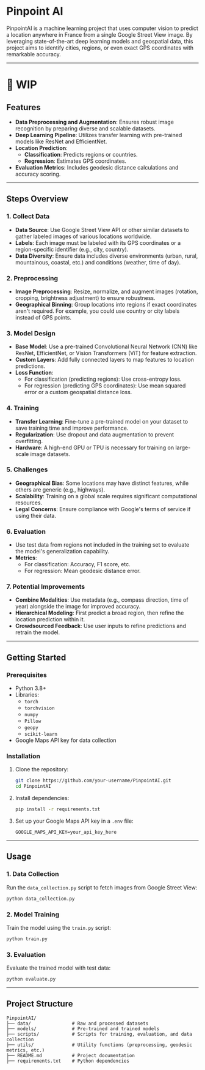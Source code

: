 # Pinpoint AI 
PinpointAI is a machine learning project that uses computer vision to predict a location anywhere in France from a single Google Street View image. By leveraging state-of-the-art deep learning models and geospatial data, this project aims to identify cities, regions, or even exact GPS coordinates with remarkable accuracy.


---
# 🚧 WIP 
## Features

- **Data Preprocessing and Augmentation**: Ensures robust image recognition by preparing diverse and scalable datasets.
- **Deep Learning Pipeline**: Utilizes transfer learning with pre-trained models like ResNet and EfficientNet.
- **Location Prediction**:
  - **Classification**: Predicts regions or countries.
  - **Regression**: Estimates GPS coordinates.
- **Evaluation Metrics**: Includes geodesic distance calculations and accuracy scoring.

---

## Steps Overview

### 1. Collect Data
- **Data Source**: Use Google Street View API or other similar datasets to gather labeled images of various locations worldwide.
- **Labels**: Each image must be labeled with its GPS coordinates or a region-specific identifier (e.g., city, country).
- **Data Diversity**: Ensure data includes diverse environments (urban, rural, mountainous, coastal, etc.) and conditions (weather, time of day).

### 2. Preprocessing
- **Image Preprocessing**: Resize, normalize, and augment images (rotation, cropping, brightness adjustment) to ensure robustness.
- **Geographical Binning**: Group locations into regions if exact coordinates aren't required. For example, you could use country or city labels instead of GPS points.

### 3. Model Design
- **Base Model**: Use a pre-trained Convolutional Neural Network (CNN) like ResNet, EfficientNet, or Vision Transformers (ViT) for feature extraction.
- **Custom Layers**: Add fully connected layers to map features to location predictions.
- **Loss Function**:
  - For classification (predicting regions): Use cross-entropy loss.
  - For regression (predicting GPS coordinates): Use mean squared error or a custom geospatial distance loss.

### 4. Training
- **Transfer Learning**: Fine-tune a pre-trained model on your dataset to save training time and improve performance.
- **Regularization**: Use dropout and data augmentation to prevent overfitting.
- **Hardware**: A high-end GPU or TPU is necessary for training on large-scale image datasets.

### 5. Challenges
- **Geographical Bias**: Some locations may have distinct features, while others are generic (e.g., highways).
- **Scalability**: Training on a global scale requires significant computational resources.
- **Legal Concerns**: Ensure compliance with Google's terms of service if using their data.

### 6. Evaluation
- Use test data from regions not included in the training set to evaluate the model's generalization capability.
- **Metrics**:
  - For classification: Accuracy, F1 score, etc.
  - For regression: Mean geodesic distance error.

### 7. Potential Improvements
- **Combine Modalities**: Use metadata (e.g., compass direction, time of year) alongside the image for improved accuracy.
- **Hierarchical Modeling**: First predict a broad region, then refine the location prediction within it.
- **Crowdsourced Feedback**: Use user inputs to refine predictions and retrain the model.

---

## Getting Started

### Prerequisites
- Python 3.8+
- Libraries:
  - `torch`
  - `torchvision`
  - `numpy`
  - `Pillow`
  - `geopy`
  - `scikit-learn`
- Google Maps API key for data collection

### Installation
1. Clone the repository:
   ```bash
   git clone https://github.com/your-username/PinpointAI.git
   cd PinpointAI
   ```
2. Install dependencies:
   ```bash
   pip install -r requirements.txt
   ```
3. Set up your Google Maps API key in a `.env` file:
   ```env
   GOOGLE_MAPS_API_KEY=your_api_key_here
   ```

---

## Usage

### 1. Data Collection
Run the `data_collection.py` script to fetch images from Google Street View:
```bash
python data_collection.py
```

### 2. Model Training
Train the model using the `train.py` script:
```bash
python train.py
```

### 3. Evaluation
Evaluate the trained model with test data:
```bash
python evaluate.py
```

---

## Project Structure
```
PinpointAI/
├── data/               # Raw and processed datasets
├── models/             # Pre-trained and trained models
├── scripts/            # Scripts for training, evaluation, and data collection
├── utils/              # Utility functions (preprocessing, geodesic metrics, etc.)
├── README.md           # Project documentation
├── requirements.txt    # Python dependencies
```

